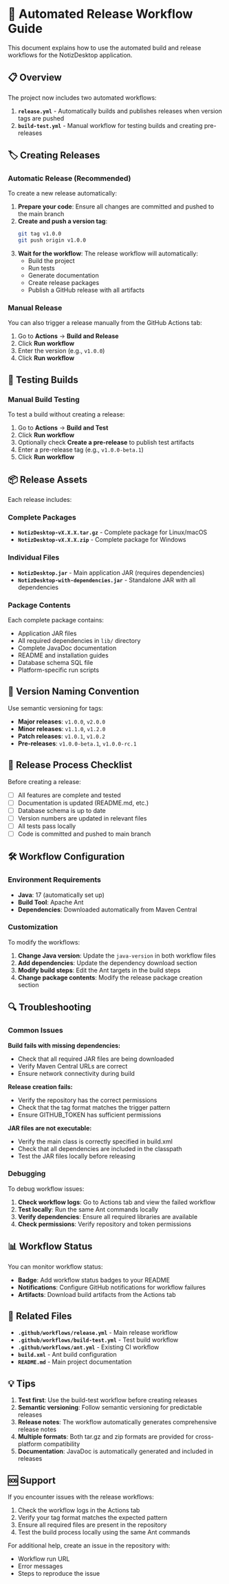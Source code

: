 # 🚀 Automated Release Workflow Guide

This document explains how to use the automated build and release workflows for the NotizDesktop application.

## 📋 Overview

The project now includes two automated workflows:

1. **`release.yml`** - Automatically builds and publishes releases when version tags are pushed
2. **`build-test.yml`** - Manual workflow for testing builds and creating pre-releases

## 🏷️ Creating Releases

### Automatic Release (Recommended)

To create a new release automatically:

1. **Prepare your code**: Ensure all changes are committed and pushed to the main branch
2. **Create and push a version tag**:
   ```bash
   git tag v1.0.0
   git push origin v1.0.0
   ```
3. **Wait for the workflow**: The release workflow will automatically:
   - Build the project
   - Run tests
   - Generate documentation
   - Create release packages
   - Publish a GitHub release with all artifacts

### Manual Release

You can also trigger a release manually from the GitHub Actions tab:

1. Go to **Actions** → **Build and Release**
2. Click **Run workflow**
3. Enter the version (e.g., `v1.0.0`)
4. Click **Run workflow**

## 🧪 Testing Builds

### Manual Build Testing

To test a build without creating a release:

1. Go to **Actions** → **Build and Test**
2. Click **Run workflow**
3. Optionally check **Create a pre-release** to publish test artifacts
4. Enter a pre-release tag (e.g., `v1.0.0-beta.1`)
5. Click **Run workflow**

## 📦 Release Assets

Each release includes:

### Complete Packages
- **`NotizDesktop-vX.X.X.tar.gz`** - Complete package for Linux/macOS
- **`NotizDesktop-vX.X.X.zip`** - Complete package for Windows

### Individual Files
- **`NotizDesktop.jar`** - Main application JAR (requires dependencies)
- **`NotizDesktop-with-dependencies.jar`** - Standalone JAR with all dependencies

### Package Contents
Each complete package contains:
- Application JAR files
- All required dependencies in `lib/` directory
- Complete JavaDoc documentation
- README and installation guides
- Database schema SQL file
- Platform-specific run scripts

## 🔧 Version Naming Convention

Use semantic versioning for tags:
- **Major releases**: `v1.0.0`, `v2.0.0`
- **Minor releases**: `v1.1.0`, `v1.2.0`
- **Patch releases**: `v1.0.1`, `v1.0.2`
- **Pre-releases**: `v1.0.0-beta.1`, `v1.0.0-rc.1`

## 📝 Release Process Checklist

Before creating a release:

- [ ] All features are complete and tested
- [ ] Documentation is updated (README.md, etc.)
- [ ] Database schema is up to date
- [ ] Version numbers are updated in relevant files
- [ ] All tests pass locally
- [ ] Code is committed and pushed to main branch

## 🛠️ Workflow Configuration

### Environment Requirements
- **Java**: 17 (automatically set up)
- **Build Tool**: Apache Ant
- **Dependencies**: Downloaded automatically from Maven Central

### Customization

To modify the workflows:

1. **Change Java version**: Update the `java-version` in both workflow files
2. **Add dependencies**: Update the dependency download section
3. **Modify build steps**: Edit the Ant targets in the build steps
4. **Change package contents**: Modify the release package creation section

## 🔍 Troubleshooting

### Common Issues

**Build fails with missing dependencies:**
- Check that all required JAR files are being downloaded
- Verify Maven Central URLs are correct
- Ensure network connectivity during build

**Release creation fails:**
- Verify the repository has the correct permissions
- Check that the tag format matches the trigger pattern
- Ensure GITHUB_TOKEN has sufficient permissions

**JAR files are not executable:**
- Verify the main class is correctly specified in build.xml
- Check that all dependencies are included in the classpath
- Test the JAR files locally before releasing

### Debugging

To debug workflow issues:

1. **Check workflow logs**: Go to Actions tab and view the failed workflow
2. **Test locally**: Run the same Ant commands locally
3. **Verify dependencies**: Ensure all required libraries are available
4. **Check permissions**: Verify repository and token permissions

## 📊 Workflow Status

You can monitor workflow status:

- **Badge**: Add workflow status badges to your README
- **Notifications**: Configure GitHub notifications for workflow failures
- **Artifacts**: Download build artifacts from the Actions tab

## 🔗 Related Files

- **`.github/workflows/release.yml`** - Main release workflow
- **`.github/workflows/build-test.yml`** - Test build workflow
- **`.github/workflows/ant.yml`** - Existing CI workflow
- **`build.xml`** - Ant build configuration
- **`README.md`** - Main project documentation

## 💡 Tips

1. **Test first**: Use the build-test workflow before creating releases
2. **Semantic versioning**: Follow semantic versioning for predictable releases
3. **Release notes**: The workflow automatically generates comprehensive release notes
4. **Multiple formats**: Both tar.gz and zip formats are provided for cross-platform compatibility
5. **Documentation**: JavaDoc is automatically generated and included in releases

## 🆘 Support

If you encounter issues with the release workflows:

1. Check the workflow logs in the Actions tab
2. Verify your tag format matches the expected pattern
3. Ensure all required files are present in the repository
4. Test the build process locally using the same Ant commands

For additional help, create an issue in the repository with:
- Workflow run URL
- Error messages
- Steps to reproduce the issue